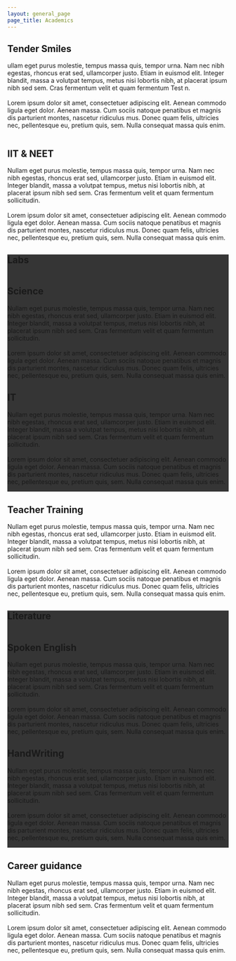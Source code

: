 ```yaml
---
layout: general_page
page_title: Academics
---
```


<main><!--base32-41u6avk4cnt20wvdd5p6awtf954n89h09t2man10-base32--><section class="grey-bg"><div class="container-fluid pt-50"><div class="container"><div class="row pt-60"><div class="col-xl-6 col-lg-6 mb-40"><div class="section-title"><h2>Tender Smiles</h2></div><div class="about-content"><p>ullam eget purus molestie, tempus massa quis, tempor urna. Nam nec nibh egestas, rhoncus erat sed, ullamcorper justo. Etiam in euismod elit. Integer blandit, massa a volutpat tempus, metus nisi lobortis nibh, at placerat ipsum nibh sed sem. Cras fermentum velit et quam fermentum Test n.<br /><br />Lorem ipsum dolor sit amet, consectetuer adipiscing elit. Aenean commodo ligula eget dolor. Aenean massa. Cum sociis natoque penatibus et magnis dis parturient montes, nascetur ridiculus mus. Donec quam felis, ultricies nec, pellentesque eu, pretium quis, sem. Nulla consequat massa quis enim.</p></div></div><div class="col-xl-6 col-lg-6 mb-20 md-margin "><div class="jkl-home-card-img"><img class="img-fluid" alt="" src="{{site.baseurl}}/assets/images/home/home-card1.jpg" /></div></div></div><div class="row pt-60"><div class="col-xl-6 col-lg-6 mb-20 md-margin"><div class="jkl-home-card-img"><img class="img-fluid" alt="" src="{{site.baseurl}}/assets/images/home/home-card2.jpg" /></div></div><div class="col-xl-6 col-lg-6 mb-40"><div class="section-title"><h2>IIT &amp; NEET</h2></div><div class="about-content"><p>Nullam eget purus molestie, tempus massa quis, tempor urna. Nam nec nibh egestas, rhoncus erat sed, ullamcorper justo. Etiam in euismod elit. Integer blandit, massa a volutpat tempus, metus nisi lobortis nibh, at placerat ipsum nibh sed sem. Cras fermentum velit et quam fermentum sollicitudin.<br /><br />Lorem ipsum dolor sit amet, consectetuer adipiscing elit. Aenean commodo ligula eget dolor. Aenean massa. Cum sociis natoque penatibus et magnis dis parturient montes, nascetur ridiculus mus. Donec quam felis, ultricies nec, pellentesque eu, pretium quis, sem. Nulla consequat massa quis enim.</p></div></div></div></div></div></section><!--base32-41662rkk40-base32--><section><div class="container-fluid jkl-scroll-container pt-50 pb-50" data-hijacking="off" data-animation="rotate"><div class="container pt-1" style="background-color: #000000C9;"><div class="row "><div class="col-xl-12 text-center mt-20 "><div class="section-title service-title jkl-academics-labs"><h2>Labs</h2></div></div></div><section class="jkl-home-about-info-white-text"><div class="row pt-60"><div class="col-xl-6 col-lg-6 mb-20 md-margin" data-aos="fade-right"><div class="jkl-home-card-img"><img class="img-fluid" alt="" src="{{site.baseurl}}/assets/images/home/home-card2.jpg" /></div></div><div class="col-xl-6 col-lg-6 mb-40" data-aos="zoom-in-up"><div class="section-title"><h2>Science</h2></div><div class="about-content"><p>Nullam eget purus molestie, tempus massa quis, tempor urna. Nam nec nibh egestas, rhoncus erat sed, ullamcorper justo. Etiam in euismod elit. Integer blandit, massa a volutpat tempus, metus nisi lobortis nibh, at placerat ipsum nibh sed sem. Cras fermentum velit et quam fermentum sollicitudin.<br /><br />Lorem ipsum dolor sit amet, consectetuer adipiscing elit. Aenean commodo ligula eget dolor. Aenean massa. Cum sociis natoque penatibus et magnis dis parturient montes, nascetur ridiculus mus. Donec quam felis, ultricies nec, pellentesque eu, pretium quis, sem. Nulla consequat massa quis enim.</p></div></div></div><div class="row pt-60"><div class="col-xl-6 col-lg-6 mb-40" data-aos="zoom-in-up"><div class="section-title"><h2>IT</h2></div><div class="about-content"><p>Nullam eget purus molestie, tempus massa quis, tempor urna. Nam nec nibh egestas, rhoncus erat sed, ullamcorper justo. Etiam in euismod elit. Integer blandit, massa a volutpat tempus, metus nisi lobortis nibh, at placerat ipsum nibh sed sem. Cras fermentum velit et quam fermentum sollicitudin.<br /><br />Lorem ipsum dolor sit amet, consectetuer adipiscing elit. Aenean commodo ligula eget dolor. Aenean massa. Cum sociis natoque penatibus et magnis dis parturient montes, nascetur ridiculus mus. Donec quam felis, ultricies nec, pellentesque eu, pretium quis, sem. Nulla consequat massa quis enim.</p></div></div><div class="col-xl-6 col-lg-6 mb-20 md-margin " data-aos="fade-left"><div class="jkl-home-card-img"><img class="img-fluid" alt="" src="{{site.baseurl}}/assets/images/home/home-card1.jpg" /></div></div></div></section></div></div></section><!--base32-41u6arb3d1jq483me9gpjvk9dtkj0-base32--><section class="grey-bg"><div class="container-fluid pt-50"><div class="container"><div class="row"><div class="col-xl-6 col-lg-6 mb-20 md-margin" data-aos="fade-right"><div class="jkl-home-card-img"><img class="img-fluid" alt="" src="{{site.baseurl}}/assets/images/home/home-card2.jpg" /></div></div><div class="col-xl-6 col-lg-6 mb-40" data-aos="zoom-in-up"><div class="section-title"><h2>Teacher Training</h2></div><div class="about-content"><p>Nullam eget purus molestie, tempus massa quis, tempor urna. Nam nec nibh egestas, rhoncus erat sed, ullamcorper justo. Etiam in euismod elit. Integer blandit, massa a volutpat tempus, metus nisi lobortis nibh, at placerat ipsum nibh sed sem. Cras fermentum velit et quam fermentum sollicitudin.<br /><br />Lorem ipsum dolor sit amet, consectetuer adipiscing elit. Aenean commodo ligula eget dolor. Aenean massa. Cum sociis natoque penatibus et magnis dis parturient montes, nascetur ridiculus mus. Donec quam felis, ultricies nec, pellentesque eu, pretium quis, sem. Nulla consequat massa quis enim.</p></div></div></div></div></div></section><!--base32-4166jx35e9gq8xbjcmg0-base32--><section><div class="container-fluid jkl-scroll-container pt-50 pb-50" data-hijacking="off" data-animation="rotate"><div class="container pt-1" style="background-color: #000000C9;"><div class="row"><div class="col-xl-12 text-center mt-20"><div class="section-title service-title jkl-academics-labs"><h2>Literature</h2></div></div></div><!--base32-41tq0vvbcnq6avk7dhmq6u1fd1gpwt3qe9mq8ubecwg0-base32--><section class="jkl-home-about-info-white-text"><div class="row pt-60"><div class="col-xl-6 col-lg-6 mb-20 md-margin" data-aos="fade-right"><div class="jkl-home-card-img"><img class="img-fluid" alt="" src="{{site.baseurl}}/assets/images/home/home-card2.jpg" /></div></div><div class="col-xl-6 col-lg-6 mb-40" data-aos="zoom-in-up"><div class="section-title"><h2>Spoken English</h2></div><div class="about-content"><p>Nullam eget purus molestie, tempus massa quis, tempor urna. Nam nec nibh egestas, rhoncus erat sed, ullamcorper justo. Etiam in euismod elit. Integer blandit, massa a volutpat tempus, metus nisi lobortis nibh, at placerat ipsum nibh sed sem. Cras fermentum velit et quam fermentum sollicitudin.<br /><br />Lorem ipsum dolor sit amet, consectetuer adipiscing elit. Aenean commodo ligula eget dolor. Aenean massa. Cum sociis natoque penatibus et magnis dis parturient montes, nascetur ridiculus mus. Donec quam felis, ultricies nec, pellentesque eu, pretium quis, sem. Nulla consequat massa quis enim.</p></div></div></div><div class="row pt-60"><div class="col-xl-6 col-lg-6 mb-40" data-aos="zoom-in-up"><div class="section-title"><h2>HandWriting</h2></div><div class="about-content"><p>Nullam eget purus molestie, tempus massa quis, tempor urna. Nam nec nibh egestas, rhoncus erat sed, ullamcorper justo. Etiam in euismod elit. Integer blandit, massa a volutpat tempus, metus nisi lobortis nibh, at placerat ipsum nibh sed sem. Cras fermentum velit et quam fermentum sollicitudin.<br /><br />Lorem ipsum dolor sit amet, consectetuer adipiscing elit. Aenean commodo ligula eget dolor. Aenean massa. Cum sociis natoque penatibus et magnis dis parturient montes, nascetur ridiculus mus. Donec quam felis, ultricies nec, pellentesque eu, pretium quis, sem. Nulla consequat massa quis enim.</p></div></div><div class="col-xl-6 col-lg-6 mb-20 md-margin " data-aos="fade-left"><div class="jkl-home-card-img"><img class="img-fluid" alt="" src="{{site.baseurl}}/assets/images/home/home-card1.jpg" /></div></div></div></section></div></div></section><!--base32-41hp2wk5cnt20tvnd5j62vk3cmg0-base32--><section><div class="container-fluid pt-50"><div class="container"><div class="row"><div class="col-xl-6 col-lg-6 mb-20 md-margin" data-aos="fade-right"><div class="jkl-home-card-img"><img class="img-fluid" alt="" src="{{site.baseurl}}/assets/images/home/home-card2.jpg" /></div></div><div class="col-xl-6 col-lg-6 mb-40" data-aos="zoom-in-up"><div class="section-title"><h2>Career guidance</h2></div><div class="about-content"><p>Nullam eget purus molestie, tempus massa quis, tempor urna. Nam nec nibh egestas, rhoncus erat sed, ullamcorper justo. Etiam in euismod elit. Integer blandit, massa a volutpat tempus, metus nisi lobortis nibh, at placerat ipsum nibh sed sem. Cras fermentum velit et quam fermentum sollicitudin.<br /><br />Lorem ipsum dolor sit amet, consectetuer adipiscing elit. Aenean commodo ligula eget dolor. Aenean massa. Cum sociis natoque penatibus et magnis dis parturient montes, nascetur ridiculus mus. Donec quam felis, ultricies nec, pellentesque eu, pretium quis, sem. Nulla consequat massa quis enim.</p></div></div></div></div></div></section></main>